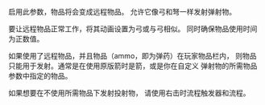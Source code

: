 启用此参数，物品将会变成远程物品。 允许它像弓和弩一样发射弹射物。

要让远程物品正常工作，将其动画设置为弓或与弓相似。 同时确保物品使用时间为正数值。

如果使用了远程物品，并且物品（ammo，即为弹药）在玩家物品栏内， 则物品只能用于发射。通常是在使用原版箭时是箭，或是你在自定义 弹射物的所需物品参数中指定的物品。

如果想要在不使用所需物品下发射投射物， 请使用右击时流程触发器和流程。